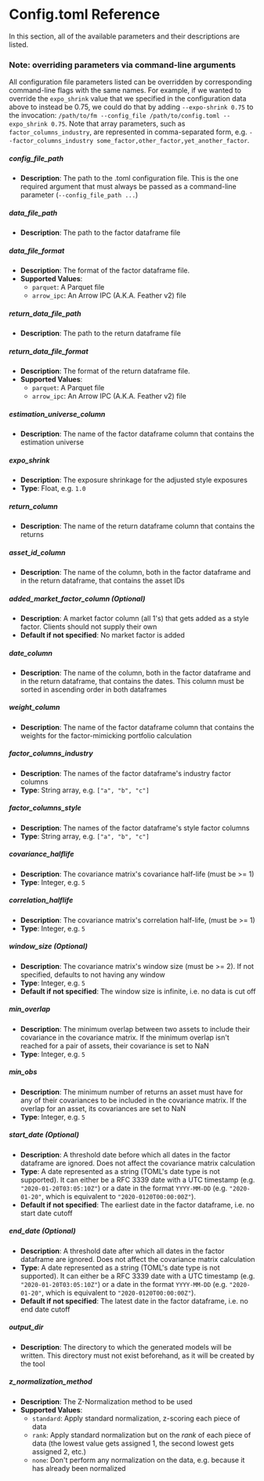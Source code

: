 # Config.toml Reference

In this section, all of the available parameters and their descriptions are listed.

### Note: overriding parameters via command-line arguments

All configuration file parameters listed can be overridden by corresponding command-line flags with the same names. For example,
if we wanted to override the `expo_shrink` value that we specified in the configuration data above to instead be 0.75, we could do that by
adding `--expo-shrink 0.75` to the invocation: `/path/to/fm --config_file /path/to/config.toml --expo_shrink 0.75`.
Note that array parameters, such as `factor_columns_industry`, are represented in comma-separated form, e.g.
`--factor_columns_industry some_factor,other_factor,yet_another_factor`.

##### config_file_path
- **Description**: The path to the .toml configuration file. This is the one required argument that must always be passed as a command-line parameter (`--config_file_path ...`)

##### data_file_path
- **Description**: The path to the factor dataframe file

##### data_file_format
- **Description**: The format of the factor dataframe file.
- **Supported Values**:
  - `parquet`: A Parquet file
  - `arrow_ipc`: An Arrow IPC (A.K.A. Feather v2) file

##### return_data_file_path
- **Description**: The path to the return dataframe file

##### return_data_file_format
- **Description**: The format of the return dataframe file.
- **Supported Values**:
  - `parquet`: A Parquet file
  - `arrow_ipc`: An Arrow IPC (A.K.A. Feather v2) file

##### estimation_universe_column
- **Description**: The name of the factor dataframe column that contains the estimation universe

##### expo_shrink
- **Description**: The exposure shrinkage for the adjusted style exposures
- **Type**: Float, e.g. `1.0`

##### return_column
- **Description**: The name of the return dataframe column that contains the returns

##### asset_id_column
- **Description**: The name of the column, both in the factor dataframe and in the return dataframe, that contains the asset IDs

##### added_market_factor_column (Optional)
- **Description**: A market factor column (all 1's) that gets added as a style factor. Clients should not supply their own
- **Default if not specified**: No market factor is added

##### date_column
- **Description**: The name of the column, both in the factor dataframe and in the return dataframe, that contains the dates. This column must be sorted in ascending order in both dataframes

##### weight_column
- **Description**: The name of the factor dataframe column that contains the weights for the factor-mimicking portfolio calculation

##### factor_columns_industry
- **Description**: The names of the factor dataframe's industry factor columns
- **Type**: String array, e.g. `["a", "b", "c"]`

##### factor_columns_style
- **Description**: The names of the factor dataframe's style factor columns
- **Type**: String array, e.g. `["a", "b", "c"]`

##### covariance_halflife
- **Description**: The covariance matrix's covariance half-life (must be >= 1)
- **Type**: Integer, e.g. `5`

##### correlation_halflife
- **Description**: The covariance matrix's correlation half-life, (must be >= 1)
- **Type**: Integer, e.g. `5`

##### window_size (Optional)
- **Description**: The covariance matrix's window size (must be >= 2). If not specified, defaults to not having any window
- **Type**: Integer, e.g. `5`
- **Default if not specified**: The window size is infinite, i.e. no data is cut off

##### min_overlap
- **Description**: The minimum overlap between two assets to include their covariance in the covariance matrix. If the minimum overlap isn't reached for a pair of assets, their covariance is set to NaN
- **Type**: Integer, e.g. `5`

##### min_obs
- **Description**: The minimum number of returns an asset must have for any of their covariances to be included in the covariance matrix. If the overlap for an asset, its covariances are set to NaN
- **Type**: Integer, e.g. `5`

##### start_date (Optional)
- **Description**: A threshold date before which all dates in the factor dataframe are ignored. Does not affect the covariance matrix calculation
- **Type**: A date represented as a string (TOML's date type is not supported). It can either be a RFC 3339 date with a UTC timestamp (e.g. `"2020-01-20T03:05:10Z"`) or a date in the format `YYYY-MM-DD` (e.g. `"2020-01-20"`, which is equivalent to `"2020-0120T00:00:00Z"`).
- **Default if not specified**: The earliest date in the factor dataframe, i.e. no start date cutoff

##### end_date (Optional)
- **Description**: A threshold date after which all dates in the factor dataframe are ignored. Does not affect the covariance matrix calculation
- **Type**: A date represented as a string (TOML's date type is not supported). It can either be a RFC 3339 date with a UTC timestamp (e.g. `"2020-01-20T03:05:10Z"`) or a date in the format `YYYY-MM-DD` (e.g. `"2020-01-20"`, which is equivalent to `"2020-0120T00:00:00Z"`).
- **Default if not specified**: The latest date in the factor dataframe, i.e. no end date cutoff

##### output_dir
- **Description**: The directory to which the generated models will be written. This directory must not exist beforehand, as it will be created by the tool

##### z_normalization_method
- **Description**: The Z-Normalization method to be used
- **Supported Values**:
  - `standard`: Apply standard normalization, z-scoring each piece of data
  - `rank`: Apply standard normalization but on the _rank_ of each piece of data (the lowest value gets assigned 1, the second lowest gets assigned 2, etc.)
  - `none`: Don't perform any normalization on the data, e.g. because it has already been normalized
